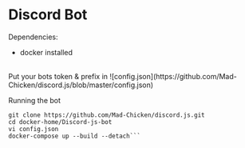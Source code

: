 # Discord Bot


Dependencies:
- docker installed

<br>
Put your bots token & prefix in ![config.json](https://github.com/Mad-Chicken/discord.js/blob/master/config.json)
<br>

Running the bot
```
git clone https://github.com/Mad-Chicken/discord.js.git
cd docker-home/Discord-js-bot
vi config.json
docker-compose up --build --detach```
